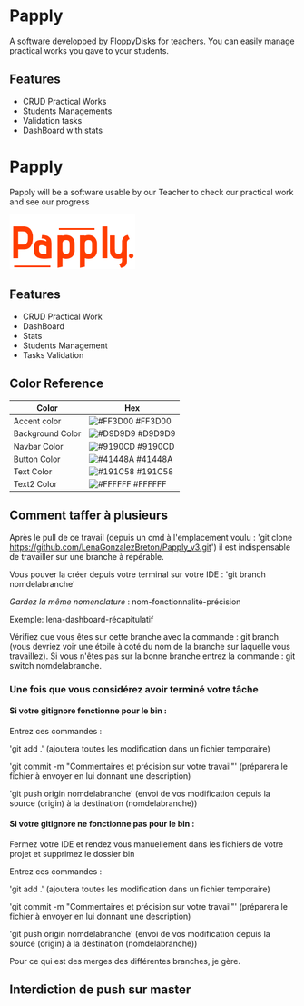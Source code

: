 
# Papply

A software developped by FloppyDisks for teachers.
You can easily manage practical works you gave to your students.

## Features

- CRUD Practical Works
- Students Managements
- Validation tasks
- DashBoard with stats


# Papply

Papply will be a software usable by our Teacher to check our practical work and see our progress


![Logo](https://github.com/LenaGonzalezBreton/Papply/blob/master/Assets/Papply_logo.png)

## Features

- CRUD Practical Work
- DashBoard
- Stats
- Students Management
- Tasks Validation





## Color Reference

| Color             | Hex                                                                |
| ----------------- | ------------------------------------------------------------------ |
| Accent color | ![#FF3D00](https://via.placeholder.com/10/FF3D00?text=+) #FF3D00 |
| Background Color | ![#D9D9D9](https://via.placeholder.com/10/D9D9D9?text=+) #D9D9D9 |
| Navbar Color | ![#9190CD](https://via.placeholder.com/10/9190CD?text=+) #9190CD |
| Button Color | ![#41448A](https://via.placeholder.com/10/41448A?text=+) #41448A |
| Text Color | ![#191C58](https://via.placeholder.com/10/191C58?text=+) #191C58 |
| Text2 Color | ![#FFFFFF](https://via.placeholder.com/10/FFFFFF?text=+) #FFFFFF |



## Comment taffer à plusieurs
Après le pull de ce travail (depuis un cmd à l'emplacement voulu : 'git clone https://github.com/LenaGonzalezBreton/Papply_v3.git') il est indispensable de travailler sur une branche à repérable.

Vous pouver la créer depuis votre terminal sur votre IDE : 'git branch nomdelabranche'

_Gardez la même nomenclature_ : nom-fonctionnalité-précision

Exemple: lena-dashboard-récapitulatif

Vérifiez que vous êtes sur cette branche avec la commande : git branch (vous devriez voir une étoile à coté du nom de la branche sur laquelle vous travaillez). Si vous n'êtes pas sur la bonne branche entrez la commande : git switch nomdelabranche.
### Une fois que vous considérez avoir terminé votre tâche
#### Si votre gitignore fonctionne pour le bin :
Entrez ces commandes :

'git add .' (ajoutera toutes les modification dans un fichier temporaire)

'git commit -m "Commentaires et précision sur votre travail"' (préparera le fichier à envoyer en lui donnant une description)

'git push origin nomdelabranche' (envoi de vos modification depuis la source (origin) à la destination (nomdelabranche))

#### Si votre gitignore ne fonctionne pas pour le bin :

Fermez votre IDE et rendez vous manuellement dans les fichiers de votre projet et supprimez le dossier bin

Entrez ces commandes :

'git add .' (ajoutera toutes les modification dans un fichier temporaire)

'git commit -m "Commentaires et précision sur votre travail"' (préparera le fichier à envoyer en lui donnant une description)

'git push origin nomdelabranche' (envoi de vos modification depuis la source (origin) à la destination (nomdelabranche))

Pour ce qui est des merges des différentes branches, je gère.

## Interdiction de push sur master
